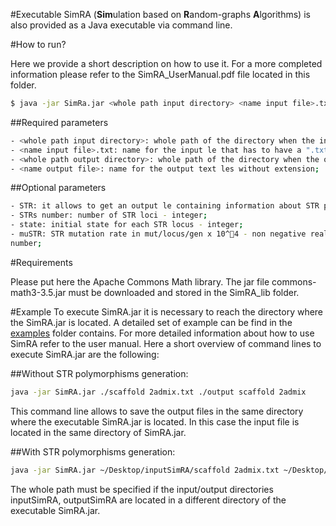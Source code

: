 #Executable
SimRA (**Sim**ulation based on **R**andom-graphs **A**lgorithms)  is also provided as a Java executable via command line.


#How to run?

Here we provide a short description on how to use it. For a more completed information please refer to the SimRA_UserManual.pdf file located in this folder.


```sh
$ java -jar SimRa.jar <whole path input directory> <name input file>.txt <whole path output directory> <name output file> [-STR <STRs number> <state> <muSTR>]
```

##Required parameters

```sh
- <whole path input directory>: whole path of the directory when the input le is stored;
- <name input file>.txt: name for the input le that has to have a ".txt" extension;
- <whole path output directory>: whole path of the directory when the output les will be saved. The output directory must be created by the user before executing SimRA;
- <name output file>: name for the output text les without extension;
```

##Optional parameters

```sh
- STR: it allows to get an output le containing information about STR polymorphisms;
- STRs number: number of STR loci - integer;
- state: initial state for each STR locus - integer;
- muSTR: STR mutation rate in mut/locus/gen x 10^􀀀4 - non negative real
number;
```
#Requirements

Please put here the Apache Commons Math library. The jar file commons-math3-3.5.jar must be downloaded and stored in the SimRA\_lib folder.


#Example
To execute SimRA.jar it is necessary to reach the directory where the SimRA.jar is located. A detailed set of example can be find in the [examples](https://github.com/ComputationalGenomics/SimRA/tree/master/binary/examples) folder contains. For more detailed information about how to use SimRA refer to the user manual.  Here a short overview of command lines to execute SimRA.jar are the following:

##Without STR polymorphisms generation:
```sh
java -jar SimRA.jar ./scaffold 2admix.txt ./output scaffold 2admix
```
This command line allows to save the output files in the same directory where the executable SimRA.jar is located. In this case the input file is located in the same directory of SimRA.jar.

##With STR polymorphisms generation:

```sh
java -jar SimRA.jar ~/Desktop/inputSimRA/scaffold 2admix.txt ~/Desktop/outputSimRA/output scaffold 2admix -STR 40 10 6.9
```
The whole path must be specified if the input/output directories inputSimRA, outputSimRA are located in a different directory of the executable SimRA.jar.

